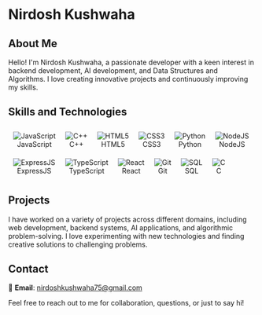 # Nirdosh Kushwaha

## About Me

Hello! I'm Nirdosh Kushwaha, a passionate developer with a keen interest in backend development, AI development, and Data Structures and Algorithms. I love creating innovative projects and continuously improving my skills.

## Skills and Technologies

<div style="display: flex; flex-wrap: wrap; align-items: center;">
 
  <div style="margin: 10px; text-align: center;">
    <img src="https://img.icons8.com/color/48/000000/javascript.png" alt="JavaScript" title="JavaScript"/><br>JavaScript
  </div>
  <div style="margin: 10px; text-align: center;">
    <img src="https://img.icons8.com/color/48/000000/c-plus-plus-logo.png" alt="C++" title="C++"/><br>C++
  </div>
   <div style="margin: 10px; text-align: center;">
    <img src="https://img.icons8.com/color/48/000000/html-5.png" alt="HTML5" title="HTML5"/><br>HTML5
  </div>
  <div style="margin: 10px; text-align: center;">
    <img src="https://img.icons8.com/color/48/000000/css3.png" alt="CSS3" title="CSS3"/><br>CSS3
  </div>
 
  <div style="margin: 10px; text-align: center;">
    <img src="https://img.icons8.com/color/48/000000/python.png" alt="Python" title="Python"/><br>Python
  </div>
<!--   <div style="margin: 10px; text-align: center;">
    <img src="https://img.icons8.com/color/48/000000/python.png" alt="Python3" title="Python3"/><br>Python3
  </div> -->
  <div style="margin: 10px; text-align: center;">
    <img src="https://img.icons8.com/color/48/000000/nodejs.png" alt="NodeJS" title="NodeJS"/><br>NodeJS
  </div>
  <div style="margin: 10px; text-align: center;">
    <img src="https://img.icons8.com/color/48/000000/express.png" alt="ExpressJS" title="ExpressJS"/><br>ExpressJS
  </div>
<!--   <div style="margin: 10px; text-align: center;">
    <img src="https://img.icons8.com/color/48/000000/data-structure.png" alt="Data Structures and Algorithms" title="Data Structures and Algorithms"/><br>DSA
  </div> -->
  <div style="margin: 10px; text-align: center;">
    <img src="https://img.icons8.com/color/48/000000/typescript.png" alt="TypeScript" title="TypeScript"/><br>TypeScript
  </div>
  <div style="margin: 10px; text-align: center;">
    <img src="https://img.icons8.com/color/48/000000/react-native.png" alt="React" title="React"/><br>React
  </div>
  <div style="margin: 10px; text-align: center;">
    <img src="https://img.icons8.com/color/48/000000/git.png" alt="Git" title="Git"/><br>Git
  </div>
<!--   <div style="margin: 10px; text-align: center;">
    <img src="https://img.icons8.com/color/48/000000/leetcode.png" alt="LeetCode" title="LeetCode"/><br>LeetCode
  </div> -->
  <div style="margin: 10px; text-align: center;">
    <img src="https://img.icons8.com/color/48/000000/sql.png" alt="SQL" title="SQL"/><br>SQL
  </div>
   <div style="margin: 10px; text-align: center;">
    <img src="https://img.icons8.com/color/48/000000/c-programming.png" alt="C" title="C"/><br>C
  </div>
</div>

## Projects

I have worked on a variety of projects across different domains, including web development, backend systems, AI applications, and algorithmic problem-solving. I love experimenting with new technologies and finding creative solutions to challenging problems.

## Contact

📧 **Email**: nirdoshkushwaha75@gmail.com

Feel free to reach out to me for collaboration, questions, or just to say hi!


